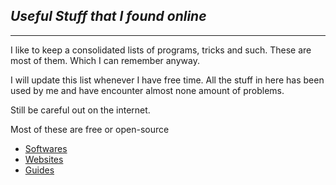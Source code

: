 ## _Useful Stuff that I found online_
---

I like to keep a consolidated lists of programs, tricks and such. These are most of them. Which I can remember anyway. 

I will update this list whenever I have free time. All the stuff in here has been used by me and have encounter almost none amount of problems.

Still be careful out on the internet. 

Most of these are free or open-source 

- [Softwares](#softwares)
- [Websites](#websites)
- [Guides](#guides)
